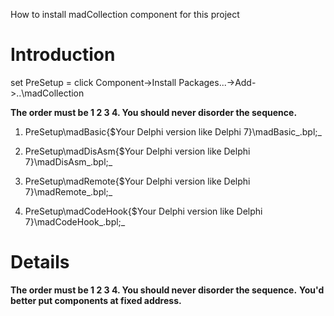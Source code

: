 How to install madCollection component for this project
# Introduction #

set PreSetup = click Component->Install Packages...->Add->..\madCollection

**The order must be 1 2 3 4. You should never disorder the sequence.**

1. PreSetup\madBasic\{$Your Delphi version like Delphi 7}\madBasic_.bpl;_

2. PreSetup\madDisAsm\{$Your Delphi version like Delphi 7}\madDisAsm_.bpl;_

3. PreSetup\madRemote\{$Your Delphi version like Delphi 7}\madRemote_.bpl;_

4. PreSetup\madCodeHook\{$Your Delphi version like Delphi 7}\madCodeHook_.bpl;_


# Details #

**The order must be 1 2 3 4. You should never disorder the sequence.**
**You'd better put components at fixed address.**